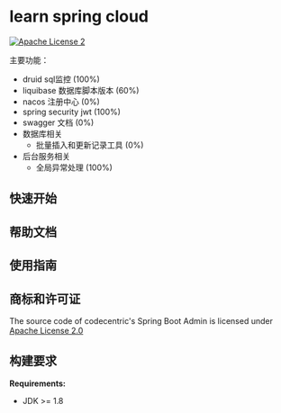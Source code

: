 learn spring cloud
===============================
[![Apache License 2](https://img.shields.io/badge/license-ASF2-blue.svg)](https://www.apache.org/licenses/LICENSE-2.0.txt)

主要功能：

* druid sql监控 (100%)
* liquibase 数据库脚本版本 (60%)
* nacos 注册中心 (0%)
* spring security jwt (100%)
* swagger 文档 (0%)
* 数据库相关 
  * 批量插入和更新记录工具 (0%)
* 后台服务相关
  * 全局异常处理 (100%)
  
## 快速开始



## 帮助文档



## 使用指南

## 商标和许可证
The source code of codecentric's Spring Boot Admin is licensed under [Apache License 2.0](https://www.apache.org/licenses/LICENSE-2.0)

## 构建要求
**Requirements:**
* JDK >= 1.8
